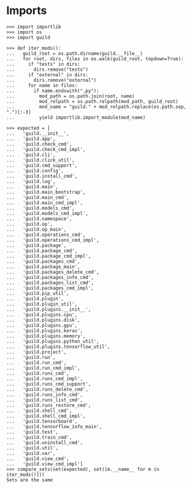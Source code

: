# Imports

    >>> import importlib
    >>> import os
    >>> import guild

    >>> def iter_mods():
    ...   guild_root = os.path.dirname(guild.__file__)
    ...   for root, dirs, files in os.walk(guild_root, topdown=True):
    ...     if "tests" in dirs:
    ...       dirs.remove("tests")
    ...     if "external" in dirs:
    ...       dirs.remove("external")
    ...     for name in files:
    ...       if name.endswith(".py"):
    ...         mod_path = os.path.join(root, name)
    ...         mod_relpath = os.path.relpath(mod_path, guild_root)
    ...         mod_name = "guild." + mod_relpath.replace(os.path.sep, ".")[:-3]
    ...         yield importlib.import_module(mod_name)

    >>> expected = [
    ...   'guild.__init__',
    ...   'guild.app',
    ...   'guild.check_cmd',
    ...   'guild.check_cmd_impl',
    ...   'guild.cli',
    ...   'guild.click_util',
    ...   'guild.cmd_support',
    ...   'guild.config',
    ...   'guild.install_cmd',
    ...   'guild.log',
    ...   'guild.main',
    ...   'guild.main_bootstrap',
    ...   'guild.main_cmd',
    ...   'guild.main_cmd_impl',
    ...   'guild.models_cmd',
    ...   'guild.models_cmd_impl',
    ...   'guild.namespace',
    ...   'guild.op',
    ...   'guild.op_main',
    ...   'guild.operations_cmd',
    ...   'guild.operations_cmd_impl',
    ...   'guild.package',
    ...   'guild.package_cmd',
    ...   'guild.package_cmd_impl',
    ...   'guild.packages_cmd',
    ...   'guild.package_main',
    ...   'guild.packages_delete_cmd',
    ...   'guild.packages_info_cmd',
    ...   'guild.packages_list_cmd',
    ...   'guild.packages_cmd_impl',
    ...   'guild.pip_util',
    ...   'guild.plugin',
    ...   'guild.plugin_util',
    ...   'guild.plugins.__init__',
    ...   'guild.plugins.cpu',
    ...   'guild.plugins.disk',
    ...   'guild.plugins.gpu',
    ...   'guild.plugins.keras',
    ...   'guild.plugins.memory',
    ...   'guild.plugins.python_util',
    ...   'guild.plugins.tensorflow_util',
    ...   'guild.project',
    ...   'guild.run',
    ...   'guild.run_cmd',
    ...   'guild.run_cmd_impl',
    ...   'guild.runs_cmd',
    ...   'guild.runs_cmd_impl',
    ...   'guild.runs_cmd_support',
    ...   'guild.runs_delete_cmd',
    ...   'guild.runs_info_cmd',
    ...   'guild.runs_list_cmd',
    ...   'guild.runs_restore_cmd',
    ...   'guild.shell_cmd',
    ...   'guild.shell_cmd_impl',
    ...   'guild.tensorboard',
    ...   'guild.tensorflow_info_main',
    ...   'guild.test',
    ...   'guild.train_cmd',
    ...   'guild.uninstall_cmd',
    ...   'guild.util',
    ...   'guild.var',
    ...   'guild.view_cmd',
    ...   'guild.view_cmd_impl']
    >>> compare_sets(set(expected), set([m.__name__ for m in iter_mods()]))
    Sets are the same
